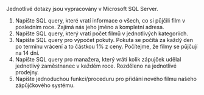 Jednotlivé dotazy jsou vypracovány v Microsoft SQL Server.

1. Napište SQL query, které vratí informace o všech, co si půjčili film v posledním roce. Zajímá nás jeho jméno a kompletní adresa.
2. Napište SQL query, který vratí počet filmů v jednotlivých kategoriích.
3. Napište SQL query pro výpočet pokuty. Pokuta se počítá za každý den po termínu vrácení a to částkou 1% z ceny. Počítejme, že filmy se půjčují na 14 dní.
4. Napište SQL query pro manažera, který vrátí kolik zápujček udělal jednotlivý zaměstnanec v každém roce. Rozděleno na jednotlivé prodejny.
5. Napište jednoduchou funkci/proceduru pro přidání nového filmu našeho zápůjčkového systému.

